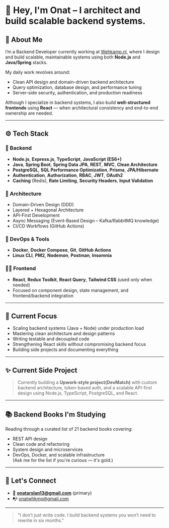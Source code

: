 # 👋 Hey, I'm Onat – I architect and build scalable backend systems.

## 🧠 About Me

I’m a Backend Developer currently working at [Wehkamp.nl](https://www.wehkamp.nl/), where I design and build scalable, maintainable systems using both **Node.js** and **Java/Spring** stacks.

My daily work revolves around:
- Clean API design and domain-driven backend architecture
- Query optimization, database design, and performance tuning
- Server-side security, authentication, and production readiness

Although I specialize in backend systems, I also build **well-structured frontends** using **React** — when architectural consistency and end-to-end ownership are needed.

---

## ⚙️ Tech Stack

### 🔩 Backend
- **Node.js**, **Express.js**, **TypeScript**, **JavaScript (ES6+)**
- **Java**, **Spring Boot**, **Spring Data JPA**, **REST**, **MVC**, **Clean Architecture**
- **PostgreSQL**, **SQL Performance Optimization**, **Prisma**, **JPA/Hibernate**
- **Authentication**, **Authorization**, **RBAC**, **JWT**, **OAuth2**
- **Caching** (Redis), **Rate Limiting**, **Security Headers**, **Input Validation**

### 🧱 Architecture
- Domain-Driven Design (DDD)
- Layered + Hexagonal Architecture
- API-First Development
- Async Messaging (Event-Based Design – Kafka/RabbitMQ knowledge)
- CI/CD Workflows (GitHub Actions)

### 🐳 DevOps & Tools
- **Docker**, **Docker Compose**, **Git**, **GitHub Actions**
- **Linux CLI**, **PM2**, **Nodemon**, **Postman**, **Insomnia**

### 🧑‍💻 Frontend
- **React**, **Redux Toolkit**, **React Query**, **Tailwind CSS** (used only when needed)
- Focused on component design, state management, and frontend/backend integration

---

## 📌 Current Focus

- Scaling backend systems (Java + Node) under production load
- Mastering clean architecture and design patterns
- Writing testable and decoupled code
- Strengthening React skills without compromising backend focus
- Building side projects and documenting everything

---

## ✨ Current Side Project

> Currently building a **Upwork-style project(DevMatch)** with custom backend architecture, token-based auth, and a scalable API-first design using Node.js, TypeScript, PostgreSQL, and React.

---

## 📚 Backend Books I'm Studying

Reading through a curated list of 21 backend books covering:
- REST API design
- Clean code and refactoring
- System design and microservices
- DevOps, Docker, and scalable infrastructure  
(Ask me for the list if you're curious — it's gold.)

---

## 🤝 Let's Connect

- 📩 **onatarslan13@gmail.com** (primary)
- 📭 onatwhkmp@gmail.com

---

> "I don’t just write code. I build backend systems you won’t need to rewrite in six months."


